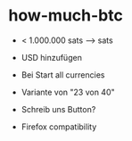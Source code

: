# how-much-btc

- < 1.000.000 sats —> sats

- USD hinzufügen
- Bei Start all currencies
- Variante von "23 von 40"
- Schreib uns Button?
- Firefox compatibility
